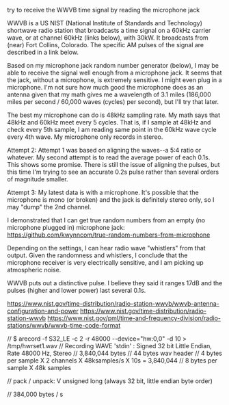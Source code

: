 try to receive the WWVB time signal by reading the microphone jack

WWVB is a US NIST (National Institute of Standards and Technology) shortwave radio station that broadcasts a time signal on a 
60kHz carrier wave, or at channel 60kHz (links below), with 30kW.  It broadcasts from (near) Fort Collins, Colorado.  The 
specific AM pulses of the signal are described in a link below.

Based on my microphone jack random number generator (below), I may be able to receive the signal well enough from a microphone jack.  It seems 
that the jack, without a microphone, is extremely sensitive.  I might even plug in a microphone.  I'm not sure how much good the microphone does as an 
antenna given that my math gives me a wavelength of 3.1 miles (186,000 miles per second / 60,000 waves (cycles) per second), but I'll try that later.

The best my microphone can do is 48kHz sampling rate.  My math says that 48kHz and 60kHz meet every 5 cycles.  That is, if I sample at 48kHz and check 
every 5th sample, I am reading same point in the 60kHz wave cycle every 4th wave.  My microphone only records in stereo. 

Attempt 2: Attempt 1 was based on aligning the waves--a 5:4 ratio or whatever.  My second attempt is to read the average power of each 0.1s.  This shows 
some promise.  There is still the issue of aligning the pulses, but this time I'm trying to see an accurate 0.2s pulse rather than several orders of magnitude 
smaller.  

Attempt 3: My latest data is with a microphone.  It's possible that the microphone is mono (or broken) and the jack is definitely stereo only, so I may 
"dump" the 2nd channel.

I demonstrated that I can get true random numbers from an empty (no microphone plugged in) microphone jack: 
https://github.com/kwynncom/true-random-numbers-from-microphone

Depending on the settings, I can hear radio wave "whistlers" from that output.  Given the randomness and whistlers, I conclude that the 
microphone receiver is very electrically sensitive, and I am picking up atmospheric noise.  

WWVB puts out a distinctive pulse.  I believe they said it ranges 17dB and the pulses (higher and lower power) last several 0.1s.

https://www.nist.gov/time-distribution/radio-station-wwvb/wwvb-antenna-configuration-and-power
https://www.nist.gov/time-distribution/radio-station-wwvb
https://www.nist.gov/pml/time-and-frequency-division/radio-stations/wwvb/wwvb-time-code-format


 
// $ arecord -f S32_LE -c 2 -r 48000 --device="hw:0,0" -d 10 > /tmp/hwrset1.wav
// Recording WAVE 'stdin' : Signed 32 bit Little Endian, Rate 48000 Hz, Stereo
// 3,840,044 bytes
// 44 bytes wav header
// 4 bytes per sample X 2 channels X 48ksamples/s X 10s = 3,840,044
// 8 bytes per sample X 48k samples

// pack / unpack:  V	unsigned long (always 32 bit, little endian byte order)

// 384,000 bytes / s